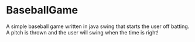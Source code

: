# BaseballGame

A simple baseball game written in java swing that starts the user off batting. A pitch is thrown and the user will swing when the time is right! 

